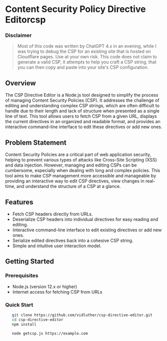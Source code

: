 # Content Security Policy Directive Editorcsp

### Disclaimer

> Most of this code was written by ChatGPT 4.x in an evening, while I was trying to debug the CSP for an existing site that is hosted on Cloudflare pages. Use at your own risk.
This code does not claim to generate a valid CSP, it attempts to help you craft a CSP string, that you can then copy and paste into your site's CSP configuration.


## Overview

The CSP Directive Editor is a Node.js tool designed to simplify the process of managing Content Security Policies (CSP). It addresses the challenge of editing and understanding complex CSP strings, which are often difficult to handle due to their length and lack of structure when presented as a single line of text. This tool allows users to fetch CSP from a given URL, displays the current directives in an organized and readable format, and provides an interactive command-line interface to edit these directives or add new ones.

## Problem Statement

Content Security Policies are a critical part of web application security, helping to prevent various types of attacks like Cross-Site Scripting (XSS) and data injection. However, managing and editing CSPs can be cumbersome, especially when dealing with long and complex policies. This tool aims to make CSP management more accessible and manageable by providing an interactive way to edit CSP directives, view changes in real-time, and understand the structure of a CSP at a glance.


## Features

- Fetch CSP headers directly from URLs.
- Deserialize CSP headers into individual directives for easy reading and editing.
- Interactive command-line interface to edit existing directives or add new ones.
- Serialize edited directives back into a cohesive CSP string.
- Simple and intuitive user interaction model.

## Getting Started

### Prerequisites

- Node.js (version 12.x or higher)
- Internet access for fetching CSP from URLs

### Quick Start

```bash
   git clone https://github.com/vidluther/csp-directive-editor.git
   cd csp-directive-editor
   npm install

   node getcsp.js https://example.com 
```
